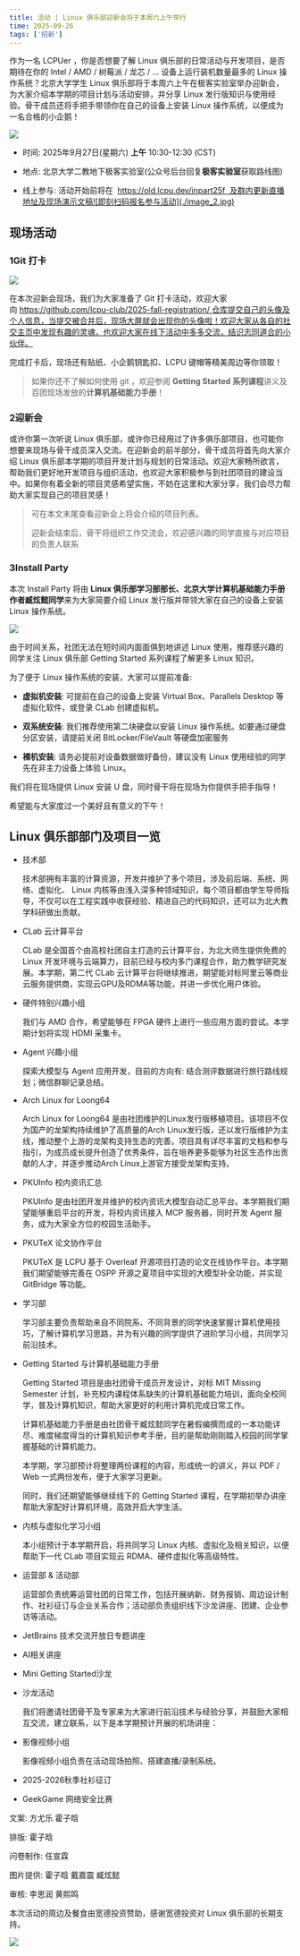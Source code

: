 ```yaml
---
title: 活动 | Linux 俱乐部迎新会将于本周六上午举行
time: 2025-09-26
tags: ['招新']
---
```


作为一名 LCPUer ，你是否想要了解 Linux 俱乐部的日常活动与开发项目，是否期待在你的 Intel / AMD / 树莓派 / 龙芯 / ... 设备上运行装机数量最多的 Linux 操作系统？北京大学学生 Linux 俱乐部将于本周六上午在极客实验室举办迎新会，为大家介绍本学期的项目计划与活动安排，并分享 Linux 发行版知识与使用经验。骨干成员还将手把手带领你在自己的设备上安装 Linux 操作系统，以便成为一名合格的小企鹅！

![](./image_1.jpg)

*   时间: 2025年9月27日(星期六) **上午** 10:30-12:30 (CST)
    
*   地点: 北京大学二教地下极客实验室(公众号后台回复**极客实验室**获取路线图)
    
*   线上参与: 活动开始前将在  https://old.lcpu.dev/inpart25f  及群内更新直播地址及现场演示文稿![即刻扫码报名参与活动](./image_2.jpg)
    

## 现场活动

### 1Git 打卡

![](./image_3.jpg)

在本次迎新会现场，我们为大家准备了 Git 打卡活动，欢迎大家向 https://github.com/lcpu-club/2025-fall-registration/ 仓库提交自己的头像及个人信息，当提交被合并后，现场大屏就会出现你的头像啦！欢迎大家从各自的社交主页中发现有趣的灵魂，也欢迎大家在线下活动中多多交流，结识志同道合的小伙伴。

完成打卡后，现场还有贴纸、小企鹅钥匙扣、LCPU 键帽等精美周边等你领取！

> 如果你还不了解如何使用 git ，欢迎参阅 **Getting Started 系列课程**讲义及百团现场发放的**计算机基础能力手册**！

### 2迎新会

或许你第一次听说 Linux 俱乐部，或许你已经用过了许多俱乐部项目，也可能你想要来现场与骨干成员深入交流。在迎新会的前半部分，骨干成员将首先向大家介绍 Linux 俱乐部本学期的项目开发计划与规划的日常活动。欢迎大家畅所欲言，帮助我们更好地开发项目与组织活动，也欢迎大家积极参与到社团项目的建设当中。如果你有着全新的项目灵感希望实施，不妨在这里和大家分享，我们会尽力帮助大家实现自己的项目灵感！

> 可在本文末尾查看迎新会上将会介绍的项目列表。
> 
> 迎新会结束后，骨干将组织工作交流会，欢迎感兴趣的同学直接与对应项目的负责人联系

### 3Install Party

本次 Install Party 将由 **Linux 俱乐部学习部部长、北京大学计算机基础能力手册作者臧炫懿同学**来为大家简要介绍 Linux 发行版并带领大家在自己的设备上安装 Linux 操作系统。

![](./image_4.jpg)

  

由于时间关系，社团无法在短时间内面面俱到地讲述 Linux 使用，推荐感兴趣的同学关注 Linux 俱乐部 Getting Started 系列课程了解更多 Linux 知识。

为了便于 Linux 操作系统的安装，大家可以提前准备:

*   **虚拟机安装**: 可提前在自己的设备上安装 Virtual Box、Parallels Desktop 等虚拟化软件，或登录 CLab 创建虚拟机。
    
*   **双系统安装**: 我们推荐使用第二块硬盘以安装 Linux 操作系统。如要通过硬盘分区安装，请提前关闭 BitLocker/FileVault 等硬盘加密服务
    
*   **裸机安装**: 请务必提前对设备数据做好备份，建议没有 Linux 使用经验的同学先在非主力设备上体验 Linux。
    

我们将在现场提供 Linux 安装 U 盘，同时骨干将在现场为你提供手把手指导！

希望能与大家度过一个美好且有意义的下午！

## Linux 俱乐部部门及项目一览

*   技术部
    
    技术部拥有丰富的计算资源，开发并维护了多个项目，涉及前后端、系统、网络、虚拟化、 Linux 内核等由浅入深多种领域知识，每个项目都由学生导师指导，不仅可以在工程实践中收获经验、精进自己的代码知识，还可以为北大教学科研做出贡献。
    

*   CLab 云计算平台
    
    CLab 是全国首个由高校社团自主打造的云计算平台，为北大师生提供免费的 Linux 开发环境与云端算力，目前已经与校内多门课程合作，助力教学研究发展。本学期，第二代 CLab 云计算平台将继续推进，期望能对标阿里云等商业云服务提供商，实现云GPU及RDMA等功能，并进一步优化用户体验。
    
*   硬件特别兴趣小组
    
    我们与 AMD 合作，希望能够在 FPGA 硬件上进行一些应用方面的尝试。本学期计划将实现 HDMI 采集卡。
    
*   Agent 兴趣小组
    
    探索大模型与 Agent 应用开发，目前的方向有: 结合测评数据进行旅行路线规划；微信群聊记录总结。
    
*   Arch Linux for Loong64
    
    Arch Linux for Loong64 是由社团维护的Linux发行版移植项目。该项目不仅为国产的龙架构持续维护了高质量的Arch Linux发行版，还以发行版维护为主线，推动整个上游的龙架构支持生态的完善。项目具有详尽丰富的文档和参与指引，为成员成长提升创造了优秀条件，旨在培养更多能够为社区生态作出贡献的人才，并逐步推动Arch Linux上游官方接受龙架构支持。
    
*   PKUInfo 校内资讯汇总
    
    PKUInfo 是由社团开发并维护的校内资讯大模型自动汇总平台。本学期我们期望能够重启平台的开发，将校内资讯接入 MCP 服务器，同时开发 Agent 服务，成为大家全方位的校园生活助手。
    
*   PKUTeX 论文协作平台
    
    PKUTeX 是 LCPU 基于 Overleaf 开源项目打造的论文在线协作平台。本学期我们期望能够完善在 OSPP 开源之夏项目中实现的大模型补全功能，并实现 GitBridge 等功能。
    

*   学习部
    
    学习部主要负责帮助来自不同院系、不同背景的同学快速掌握计算机使用技巧，了解计算机学习思路，并为有兴趣的同学提供了进阶学习小组，共同学习前沿技术。
    

*   Getting Started 与计算机基础能力手册
    
    Getting Started 项目是由社团骨干成员开发设计，对标 MIT Missing Semester 计划，补充校内课程体系缺失的计算机基础能力培训，面向全校同学，普及计算机知识，帮助大家更好的利用计算机完成日常工作。
    
    计算机基础能力手册是由社团骨干臧炫懿同学在暑假编撰而成的一本功能详尽、难度梯度得当的计算机知识参考手册，目的是帮助刚刚踏入校园的同学掌握基础的计算机能力。
    
    本学期，学习部预计将整理两份课程的内容，形成统一的讲义，并以 PDF / Web 一式两份发布，便于大家学习更新。
    
    同时，我们还期望能够继续线下的 Getting Started 课程，在学期初举办讲座帮助大家配好计算机环境，高效开启大学生活。
    
*   内核与虚拟化学习小组
    
    本小组预计于本学期开启，将共同学习 Linux 内核、虚拟化及相关知识，以便帮助下一代 CLab 项目实现云 RDMA、硬件虚拟化等高级特性。
    

*   运营部 & 活动部
    
    运营部负责统筹运营社团的日常工作，包括开展纳新、财务报销、周边设计制作、社衫征订与企业关系合作；活动部负责组织线下沙龙讲座、团建、企业参访等活动。
    

*   JetBrains 技术交流开放日专题讲座
    
*   AI相关讲座
    
*   Mini Getting Started沙龙
    

*   沙龙活动
    
    我们将邀请社团骨干及专家来为大家进行前沿技术与经验分享，并鼓励大家相互交流，建立联系，以下是本学期预计开展的机场讲座：
    
*   影像视频小组
    
    影像视频小组负责在活动现场拍照、搭建直播/录制系统。
    
*   2025-2026秋季社衫征订
    
*   GeekGame 网络安全比赛
    

  

  

  

文案: 方尤乐 霍子晗

排版: 霍子晗

问卷制作: 任宣霖

图片提供: 霍子晗 戴嘉震 臧炫懿

审核: 李思润 黄熙鸣

本次活动的周边及餐食由宽德投资赞助，感谢宽德投资对 Linux 俱乐部的长期支持。

![](./image_5.png)
